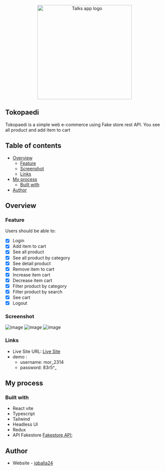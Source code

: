 <p align="center">
  <img src="https://tokopaedi-one.vercel.app/logo.svg" width="300px" alt="Talks app logo"/>
</p>

## Tokopaedi
<p>Tokopaedi is a simple web e-commerce using Fake store rest API. You see all product and add item to cart</p>

## Table of contents

- [Overview](#overview)
  - [Feature](#feature)
  - [Screenshot](#screenshot)
  - [Links](#links)
- [My process](#my-process)
  - [Built with](#built-with)
- [Author](#author)

## Overview

### Feature

Users should be able to:

- [x] Login
- [x] Add item to cart
- [x] See all product
- [x] See all product by category
- [x] See detail product
- [x] Remove item to cart
- [x] Increase item cart
- [x] Decrease item cart
- [x] Filter product by category
- [x] Filter product by search
- [x] See cart
- [x] Logout

### Screenshot

![image](https://user-images.githubusercontent.com/57162533/221392908-8f109787-7cae-4387-8b34-d804e645213c.png)
![image](https://user-images.githubusercontent.com/57162533/221392899-eb58b24a-e0a0-4a48-a6af-1e1d2027d20a.png)
![image](https://user-images.githubusercontent.com/57162533/221392995-803e1613-9c70-4b1f-84e1-fa83e68fa9fe.png)


### Links

- Live Site URL: [Live Site](https://talksapp.vercel.app/)
- demo :
  - username: mor_2314
  - password: 83r5^_
  
## My process

### Built with

- React vite
- Typescript
- Tailwind
- Headless UI
- Redux
- API Fakestore [Fakestore API](https://fakestoreapi.com/docs);

## Author

- Website - [iqballa24](https://github.com/iqballa24)


